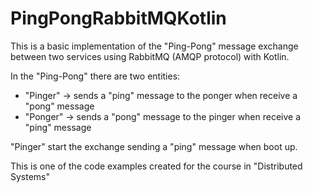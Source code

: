 # PingPongRabbitMQKotlin

This is a basic implementation of the "Ping-Pong" message exchange between two services using RabbitMQ (AMQP protocol) with Kotlin.

In the "Ping-Pong" there are two entities:
        
 - "Pinger" -> sends a "ping" message to the ponger when receive a "pong" message 
 - "Ponger" -> sends a "pong" message to the pinger when receive a "ping" message
 
"Pinger" start the exchange sending a "ping" message when boot up.       


This is one of the code examples created for the course in "Distributed Systems"